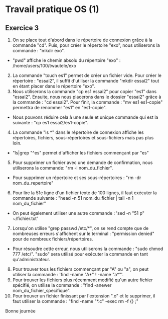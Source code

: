 # Travail pratique OS (1)
## Exercice 3
1. On se place tout d'abord dans le répertoire de connexion grâce à la commande "cd". Puis, pour créer le répertoire "exo", nous utiliserons la commande : "mkdir exo". 
* "pwd" affiche le chemin absolu du répertoire "exo" : /home/users/100/twautele/exo
2. La commande "touch es1" permet de créer un fichier vide. Pour créer le répertoire : "essai2", il suffit d'utiliser la commande "mkdir essai2" tout en étant placer dans le répertoire "exo".
3. Nous utiliserons la commande "cp es1 essai2" pour copier "es1" dans "essai2". Ensuite, nous nous placerons dans le dossier "essai2" grâce à la commande : "cd essai2". Pour finir, la commande : "mv es1 es1-copie" permettra de renommer "es1" en "es1-copie".
* Nous pouvons réduire cela à une seule et unique commande qui est la suivante : "cp es1 essai2/es1-copie".
4. La commande "ls \*" dans le répertoire de connexion affiche les répertoires, fichiers, sous-répertoires et sous-fichiers mais pas plus loin.
* "ls|grep "^es" permet d'afficher les fichiers commençant par "es"
5. Pour supprimer un fichier avec une demande de confirmation, nous utiliserons la commande: "rm -i nom_du_fichier".
* Pour supprimer un répertoire et ses sous-répertoires : "rm -dr nom_du_repertoire"
6. Pour lire la 51e ligne d'un fichier texte de 100 lignes, il faut exécuter la commande suivante : "head -n 51 nom_du_fichier | tail -n 1 nom_du_fichier"
* On peut également utiliser une autre commande : 'sed -n "51 p" ~/fichier.txt'
7. Lorsqu'on utilise "grep passwd /etc/\*", on se rend compte que de nombreuses erreurs s'affichent sur le terminal : "permission denied" pour de nombreux fichiers/répertoires.
* Pour résoudre cette erreur, nous utiliserons la commande : "sudo chmod 777 /etc/". "sudo" sera utilisé pour exécuter la commande en tant qu'administrateur.
8. Pour trouver tous les fichiers commençant par "A" ou "a", on peut utiliser la commande : 'find -name "A\*" ! -name "a\*"'.
9. Pour trouver les fichiers plus récemment modifié qu'un autre fichier spécifié, on utilise la commande : "find -anewer nom_du_fichier_specifique".
10. Pour trouver un fichier finissant par l'extension ".o" et le supprimer, il faut utiliser la commande : "find -name "\*.c" -exec rm -f {} \;"

Bonne journée
